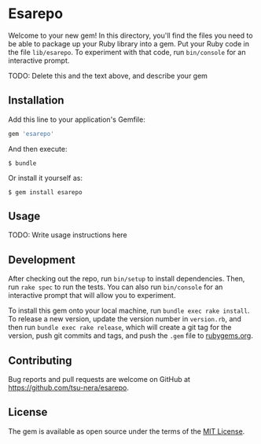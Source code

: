 # Esarepo

Welcome to your new gem! In this directory, you'll find the files you need to be able to package up your Ruby library into a gem. Put your Ruby code in the file `lib/esarepo`. To experiment with that code, run `bin/console` for an interactive prompt.

TODO: Delete this and the text above, and describe your gem

## Installation

Add this line to your application's Gemfile:

```ruby
gem 'esarepo'
```

And then execute:

    $ bundle

Or install it yourself as:

    $ gem install esarepo

## Usage

TODO: Write usage instructions here

## Development

After checking out the repo, run `bin/setup` to install dependencies. Then, run `rake spec` to run the tests. You can also run `bin/console` for an interactive prompt that will allow you to experiment.

To install this gem onto your local machine, run `bundle exec rake install`. To release a new version, update the version number in `version.rb`, and then run `bundle exec rake release`, which will create a git tag for the version, push git commits and tags, and push the `.gem` file to [rubygems.org](https://rubygems.org).

## Contributing

Bug reports and pull requests are welcome on GitHub at https://github.com/tsu-nera/esarepo.

## License

The gem is available as open source under the terms of the [MIT License](https://opensource.org/licenses/MIT).
